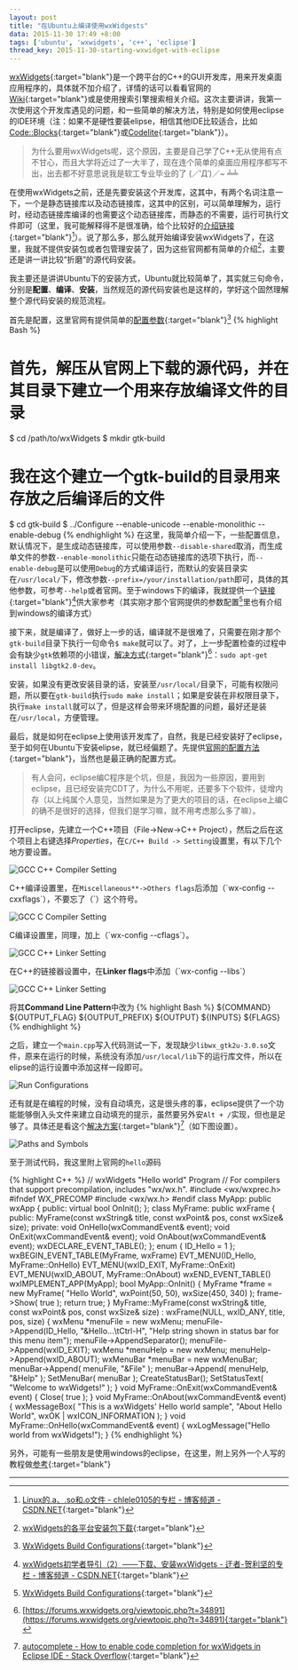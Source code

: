 ```yaml
---
layout: post
title: "在Ubuntu上编译使用wxWidgests"
data: 2015-11-30 17:49 +8:00
tags: ['ubuntu', 'wxwidgets', 'c++', 'eclipse']
thread_key: 2015-11-30-starting-wxwidget-with-eclipse
---
```


[wxWidgets](https://wxwidgets.org/){:target="blank"}是一个跨平台的C++的GUI开发库，用来开发桌面应用程序的，具体就不加介绍了，详情的话可以看看官网的[Wiki](https://wiki.wxwidgets.org/Main_Page){:target="blank"}或是使用搜索引擎搜索相关介绍。这次主要讲讲，我第一次使用这个开发库遇见的问题，和一些简单的解决方法，特别是如何使用eclipse的IDE环境（注：如果不是硬性要装elipse，相信其他IDE比较适合，比如[Code::Blocks](http://codeblocks.org/){:target="blank"}或[Codelite](http://codelite.org/){:target="blank"}）。

> 为什么要用wxWidgets呢，这个原因，主要是自己学了C++无从使用有点不甘心，而且大学将近过了一大半了，现在连个简单的桌面应用程序都写不出，出去都不好意思说我是软工专业毕业的了 (／‵Д′)／~ ╧╧

在使用wxWidgets之前，还是先要安装这个开发库，这其中，有两个名词注意一下，一个是静态链接库以及动态链接库，这其中的区别，可以简单理解为，运行时，经动态链接库编译的也需要这个动态链接库，而静态的不需要，运行可执行文件即可（这里，我可能解释得不是很准确，给个比较好的[介绍链接](http://blog.csdn.net/chlele0105/article/details/23691147){:target="blank"}[^diff-lib]）。说了那么多，那么就开始编译安装wxWidgets了，在这里，我就不提供安装包或者包管理安装了，因为这些官网都有简单的介绍[^install]，主要还是讲一讲比较“折磨”的源代码安装。

我主要还是讲讲Ubuntu下的安装方式，Ubuntu就比较简单了，其实就三句命令，分别是**配置**、**编译**、**安装**，当然规范的源代码安装也是这样的，学好这个固然理解整个源代码安装的规范流程。

首先是配置，这里官网有提供简单的[配置参数](https://wiki.wxwidgets.org/WxWidgets_Build_Configurations){:target="blank"}[^config]
{% highlight Bash %}
# 首先，解压从官网上下载的源代码，并在其目录下建立一个用来存放编译文件的目录
$ cd /path/to/wxWidgets
$ mkdir gtk-build
# 我在这个建立一个gtk-build的目录用来存放之后编译后的文件
$ cd gtk-build
$ ../Configure --enable-unicode --enable-monolithic --enable-debug
{% endhighlight %}
在这里，我简单介绍一下，一些配置信息，默认情况下，是生成动态链接库，可以使用参数`--disable-shared`取消，而生成单文件的参数`--enable-monolithic`只能在动态链接库的选项下执行，而`--enable-debug`是可以使用`Debug`的方式编译运行，而默认的安装目录实在`/usr/local/`下，修改参数`--prefix=/your/installation/path`即可，具体的其他参数，可参考`--help`或者官网。至于windows下的编译，我就提供一个[链接](http://blog.csdn.net/sxhelijian/article/details/26163791){:target="blank"}[^win-install]供大家参考（其实刚才那个官网提供的参数配置[^config]里也有介绍到windows的编译方式）

接下来，就是编译了，做好上一步的话，编译就不是很难了，只需要在刚才那个`gtk-build`目录下执行一句命令`$ make`就可以了。对了，上一步配置检查的过程中会有缺少`gtk`依赖项的小错误，[解决方式](https://forums.wxwidgets.org/viewtopic.php?t=34891){:target="blank"}[^gtk-dev]：`sudo apt-get install libgtk2.0-dev`。

安装，如果没有更改安装目录的话，安装至`/usr/local/`目录下，可能有权限问题，所以要在`gtk-build`执行`sudo make install`；如果是安装在非权限目录下，执行`make install`就可以了，但是这样会带来环境配置的问题，最好还是装在`/usr/local`，方便管理。

最后，就是如何在eclipse上使用该开发库了，自然，我是已经安装好了eclipse，至于如何在Ubuntu下安装elipse，就已经偏题了。先提供[官网的配置方法](https://wiki.wxwidgets.org/Eclipse){:target="blank"}，当然也是最正确的配置方式。

> 有人会问，eclipse编C程序是个坑，但是，我因为一些原因，要用到eclipse，且已经安装完CDT了，为什么不用呢，还要多下个软件，徒增内存（以上纯属个人意见，当然如果是为了更大的项目的话，在eclipse上编C的确不是很好的选择，但我们是学习嘛，就不用考虑那么多了嘛）。

打开eclipse，先建立一个C++项目（File->New->C++ Project），然后之后在这个项目上右键选择*Properties*，在`C/C++ Build -> Setting`设置里，有以下几个地方要设置。

![GCC C++ Compiler Setting]({{site.url}}/assets/2015-11-30-001.png)

C++编译设置里，在`Miscellaneous**->Others flags`后添加（\`wx-config --cxxflags\`），不要忘了（\`）这个符号。

![GCC C Compiler Setting]({{site.url}}/assets/2015-11-30-002.png)

C编译设置里，同理，加上（\`wx-config --cflags\`）。

![GCC C++ Linker Setting]({{site.url}}/assets/2015-11-30-003.png)

在C++的链接器设置中，在**Linker flags**中添加（\`wx-config --libs\`）

![GCC C++ Linker Setting]({{site.url}}/assets/2015-11-30-004.png)

将其**Command Line Pattern**中改为
{% highlight Bash %}
${COMMAND} ${OUTPUT_FLAG} ${OUTPUT_PREFIX} ${OUTPUT} ${INPUTS} ${FLAGS}
{% endhighlight %}

之后，建立一个`main.cpp`写入代码测试一下，发现缺少`libwx_gtk2u-3.0.so`文件，原来在运行的时候，系统没有添加`/usr/local/lib`下的运行库文件，所以在elipse的运行设置中添加这样一段即可。

![Run Configurations]({{site.url}}/assets/2015-11-30-005.png)

还有就是在编程的时候，没有自动填充，这是很头疼的事，eclipse提供了一个功能能够倒入头文件来建立自动填充的提示，虽然要另外安`Alt + /`实现，但也是足够了。具体还是看这个[解决方案](http://stackoverflow.com/questions/8209978/how-to-enable-code-completion-for-wxwidgets-in-eclipse-ide){:target="blank"}[^autocomplete]（如下图设置）。

![Paths and Symbols]({{site.url}}/assets/2015-11-30-006.png)

至于测试代码，我这里附上官网的`hello`源码

{% highlight C++ %}
// wxWidgets "Hello world" Program
// For compilers that support precompilation, includes "wx/wx.h".
#include <wx/wxprec.h>
#ifndef WX_PRECOMP
    #include <wx/wx.h>
#endif
class MyApp: public wxApp
{
public:
    virtual bool OnInit();
};
class MyFrame: public wxFrame
{
public:
    MyFrame(const wxString& title, const wxPoint& pos, const wxSize& size);
private:
    void OnHello(wxCommandEvent& event);
    void OnExit(wxCommandEvent& event);
    void OnAbout(wxCommandEvent& event);
    wxDECLARE_EVENT_TABLE();
};
enum
{
    ID_Hello = 1
};
wxBEGIN_EVENT_TABLE(MyFrame, wxFrame)
    EVT_MENU(ID_Hello,   MyFrame::OnHello)
    EVT_MENU(wxID_EXIT,  MyFrame::OnExit)
    EVT_MENU(wxID_ABOUT, MyFrame::OnAbout)
wxEND_EVENT_TABLE()
wxIMPLEMENT_APP(MyApp);
bool MyApp::OnInit()
{
    MyFrame *frame = new MyFrame( "Hello World", wxPoint(50, 50), wxSize(450, 340) );
    frame->Show( true );
    return true;
}
MyFrame::MyFrame(const wxString& title, const wxPoint& pos, const wxSize& size)
        : wxFrame(NULL, wxID_ANY, title, pos, size)
{
    wxMenu *menuFile = new wxMenu;
    menuFile->Append(ID_Hello, "&Hello...\tCtrl-H",
                     "Help string shown in status bar for this menu item");
    menuFile->AppendSeparator();
    menuFile->Append(wxID_EXIT);
    wxMenu *menuHelp = new wxMenu;
    menuHelp->Append(wxID_ABOUT);
    wxMenuBar *menuBar = new wxMenuBar;
    menuBar->Append( menuFile, "&File" );
    menuBar->Append( menuHelp, "&Help" );
    SetMenuBar( menuBar );
    CreateStatusBar();
    SetStatusText( "Welcome to wxWidgets!" );
}
void MyFrame::OnExit(wxCommandEvent& event)
{
    Close( true );
}
void MyFrame::OnAbout(wxCommandEvent& event)
{
    wxMessageBox( "This is a wxWidgets' Hello world sample",
                  "About Hello World", wxOK | wxICON_INFORMATION );
}
void MyFrame::OnHello(wxCommandEvent& event)
{
    wxLogMessage("Hello world from wxWidgets!");
}
{% endhighlight %}

另外，可能有一些朋友是使用windows的eclipse，在这里，附上另外一个人写的教程做[参考](http://my.oschina.net/uniquejava/blog/108692?fromerr=JtezGgRI){:target="blank"}

-----

[^diff-lib]: [Linux的.a、.so和.o文件 - chlele0105的专栏 - 博客频道 - CSDN.NET](http://blog.csdn.net/chlele0105/article/details/23691147){:target="blank"}

[^install]: [wxWidgets的各平台安装包下载](https://wxwidgets.org/downloads/){:target="blank"}

[^config]: [WxWidgets Build Configurations](https://wiki.wxwidgets.org/WxWidgets_Build_Configurations){:target="blank"}

[^win-install]: [wxWidgets初学者导引（2）——下载、安装wxWidgets - 迂者-贺利坚的专栏 - 博客频道 - CSDN.NET](http://blog.csdn.net/sxhelijian/article/details/26163791){:target="blank"}

[^gtk-dev]: [https://forums.wxwidgets.org/viewtopic.php?t=34891](https://forums.wxwidgets.org/viewtopic.php?t=34891){:target="blank"}

[^autocomplete]: [autocomplete - How to enable code completion for wxWidgets in Eclipse IDE - Stack Overflow](http://stackoverflow.com/questions/8209978/how-to-enable-code-completion-for-wxwidgets-in-eclipse-ide){:target="blank"}

[^win-eclipse-config]: [Eclipse CDT中运行wxWidgets实战](http://my.oschina.net/uniquejava/blog/108692?fromerr=JtezGgRI){:target="blank"}
